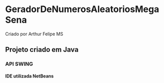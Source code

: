 # GeradorDeNumerosAleatoriosMegaSena
Criado por Arthur Felipe MS

## Projeto criado em Java

### API SWING

#### IDE utilizada NetBeans
